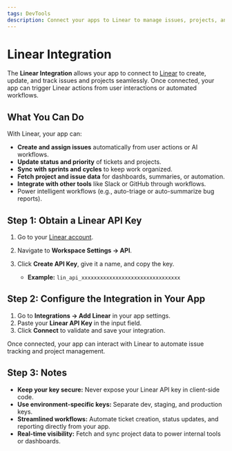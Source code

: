 ```yaml
---
tags: DevTools
description: Connect your apps to Linear to manage issues, projects, and sprints directly from workflows.
---
```

# Linear Integration

The **Linear Integration** allows your app to connect to [Linear](https://linear.app/) to create, update, and track issues and projects seamlessly. Once connected, your app can trigger Linear actions from user interactions or automated workflows.

## What You Can Do

With Linear, your app can:
- **Create and assign issues** automatically from user actions or AI workflows.  
- **Update status and priority** of tickets and projects.  
- **Sync with sprints and cycles** to keep work organized.  
- **Fetch project and issue data** for dashboards, summaries, or automation.  
- **Integrate with other tools** like Slack or GitHub through workflows.  
- Power intelligent workflows (e.g., auto-triage or auto-summarize bug reports).

## Step 1: Obtain a Linear API Key

1. Go to your [Linear account](https://linear.app/).  
2. Navigate to **Workspace Settings → API**.  
3. Click **Create API Key**, give it a name, and copy the key.

   * **Example:** `lin_api_xxxxxxxxxxxxxxxxxxxxxxxxxxxxxxxx`

## Step 2: Configure the Integration in Your App

1. Go to **Integrations → Add Linear** in your app settings.
2. Paste your **Linear API Key** in the input field.  
3. Click **Connect** to validate and save your integration.

Once connected, your app can interact with Linear to automate issue tracking and project management.

## Step 3: Notes

* **Keep your key secure:** Never expose your Linear API key in client-side code.  
* **Use environment-specific keys:** Separate dev, staging, and production keys.  
* **Streamlined workflows:** Automate ticket creation, status updates, and reporting directly from your app.  
* **Real-time visibility:** Fetch and sync project data to power internal tools or dashboards.

